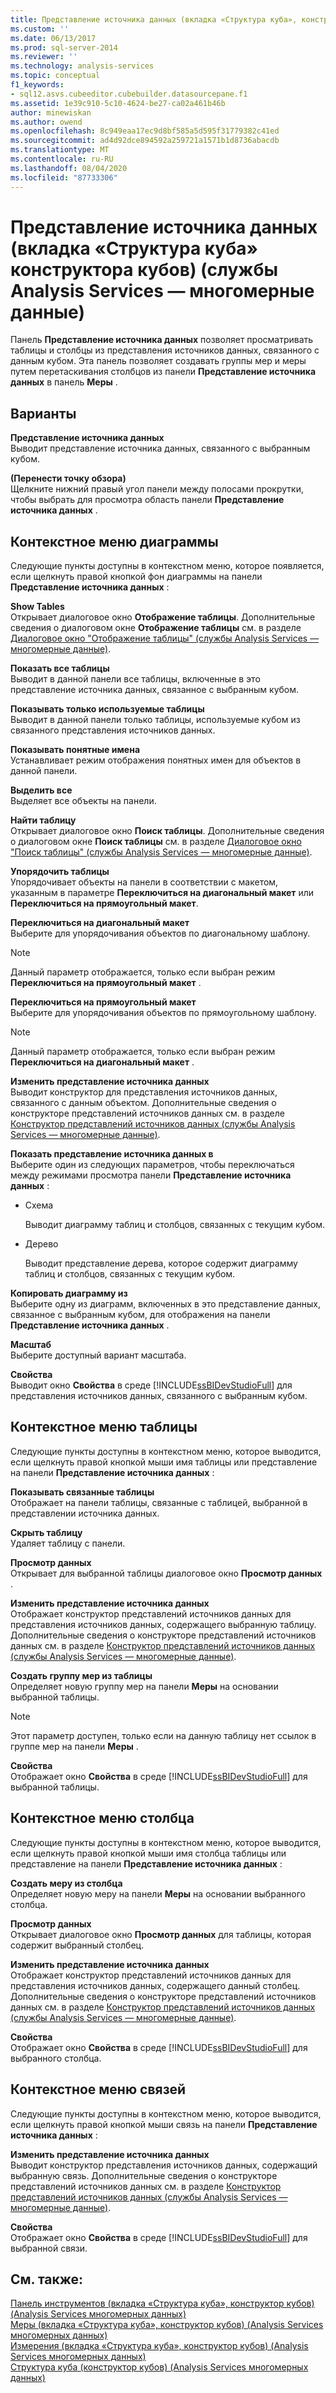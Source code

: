 ```yaml
---
title: Представление источника данных (вкладка «Структура куба», конструктор кубов) (Analysis Services-многомерные данные) | Документация Майкрософт
ms.custom: ''
ms.date: 06/13/2017
ms.prod: sql-server-2014
ms.reviewer: ''
ms.technology: analysis-services
ms.topic: conceptual
f1_keywords:
- sql12.asvs.cubeeditor.cubebuilder.datasourcepane.f1
ms.assetid: 1e39c910-5c10-4624-be27-ca02a461b46b
author: minewiskan
ms.author: owend
ms.openlocfilehash: 8c949eaa17ec9d8bf585a5d595f31779382c41ed
ms.sourcegitcommit: ad4d92dce894592a259721a1571b1d8736abacdb
ms.translationtype: MT
ms.contentlocale: ru-RU
ms.lasthandoff: 08/04/2020
ms.locfileid: "87733306"
---
```

# <a name="data-source-view-cube-structure-tab-cube-designer-analysis-services---multidimensional-data"></a>Представление источника данных (вкладка «Структура куба» конструктора кубов) (службы Analysis Services — многомерные данные)
  Панель **Представление источника данных** позволяет просматривать таблицы и столбцы из представления источников данных, связанного с данным кубом. Эта панель позволяет создавать группы мер и меры путем перетаскивания столбцов из панели **Представление источника данных** в панель **Меры** .  
  
## <a name="options"></a>Варианты  
 **Представление источника данных**  
 Выводит представление источника данных, связанного с выбранным кубом.  
  
 **(Перенести точку обзора)**  
 Щелкните нижний правый угол панели между полосами прокрутки, чтобы выбрать для просмотра область панели **Представление источника данных** .  
  
## <a name="diagram-context-menu"></a>Контекстное меню диаграммы  
 Следующие пункты доступны в контекстном меню, которое появляется, если щелкнуть правой кнопкой фон диаграммы на панели **Представление источника данных** :  
  
 **Show Tables**  
 Открывает диалоговое окно **Отображение таблицы**. Дополнительные сведения о диалоговом окне **Отображение таблицы** см. в разделе [Диалоговое окно "Отображение таблицы" (службы Analysis Services — многомерные данные)](show-table-dialog-box-analysis-services-multidimensional-data.md).  
  
 **Показать все таблицы**  
 Выводит в данной панели все таблицы, включенные в это представление источника данных, связанное с выбранным кубом.  
  
 **Показывать только используемые таблицы**  
 Выводит в данной панели только таблицы, используемые кубом из связанного представления источников данных.  
  
 **Показывать понятные имена**  
 Устанавливает режим отображения понятных имен для объектов в данной панели.  
  
 **Выделить все**  
 Выделяет все объекты на панели.  
  
 **Найти таблицу**  
 Открывает диалоговое окно **Поиск таблицы**. Дополнительные сведения о диалоговом окне **Поиск таблицы** см. в разделе [Диалоговое окно "Поиск таблицы" (службы Analysis Services — многомерные данные)](find-table-dialog-box-analysis-services-multidimensional-data.md).  
  
 **Упорядочить таблицы**  
 Упорядочивает объекты на панели в соответствии с макетом, указанным в параметре **Переключиться на диагональный макет** или **Переключиться на прямоугольный макет**.  
  
 **Переключиться на диагональный макет**  
 Выберите для упорядочивания объектов по диагональному шаблону.  
  
> [!NOTE]  
>  Данный параметр отображается, только если выбран режим **Переключиться на прямоугольный макет** .  
  
 **Переключиться на прямоугольный макет**  
 Выберите для упорядочивания объектов по прямоугольному шаблону.  
  
> [!NOTE]  
>  Данный параметр отображается, только если выбран режим **Переключиться на диагональный макет** .  
  
 **Изменить представление источника данных**  
 Выводит конструктор для представления источников данных, связанного с данным объектом. Дополнительные сведения о конструкторе представлений источников данных см. в разделе [Конструктор представлений источников данных (службы Analysis Services — многомерные данные)](data-source-view-designer-analysis-services-multidimensional-data.md).  
  
 **Показать представление источника данных в**  
 Выберите один из следующих параметров, чтобы переключаться между режимами просмотра панели **Представление источника данных** :  
  
-   Схема  
  
     Выводит диаграмму таблиц и столбцов, связанных с текущим кубом.  
  
-   Дерево  
  
     Выводит представление дерева, которое содержит диаграмму таблиц и столбцов, связанных с текущим кубом.  
  
 **Копировать диаграмму из**  
 Выберите одну из диаграмм, включенных в это представление данных, связанное с выбранным кубом, для отображения на панели **Представление источника данных** .  
  
 **Масштаб**  
 Выберите доступный вариант масштаба.  
  
 **Свойства**  
 Выводит окно **Свойства** в среде [!INCLUDE[ssBIDevStudioFull](../includes/ssbidevstudiofull-md.md)] для представления источников данных, связанного с выбранным кубом.  
  
## <a name="table-context-menu"></a>Контекстное меню таблицы  
 Следующие пункты доступны в контекстном меню, которое выводится, если щелкнуть правой кнопкой мыши имя таблицы или представление на панели **Представление источника данных** :  
  
 **Показывать связанные таблицы**  
 Отображает на панели таблицы, связанные с таблицей, выбранной в представлении источника данных.  
  
 **Скрыть таблицу**  
 Удаляет таблицу с панели.  
  
 **Просмотр данных**  
 Открывает для выбранной таблицы диалоговое окно **Просмотр данных** .  
  
 **Изменить представление источника данных**  
 Отображает конструктор представлений источников данных для представления источников данных, содержащего выбранную таблицу. Дополнительные сведения о конструкторе представлений источников данных см. в разделе [Конструктор представлений источников данных (службы Analysis Services — многомерные данные)](data-source-view-designer-analysis-services-multidimensional-data.md).  
  
 **Создать группу мер из таблицы**  
 Определяет новую группу мер на панели **Меры** на основании выбранной таблицы.  
  
> [!NOTE]  
>  Этот параметр доступен, только если на данную таблицу нет ссылок в группе мер на панели **Меры** .  
  
 **Свойства**  
 Отображает окно **Свойства** в среде [!INCLUDE[ssBIDevStudioFull](../includes/ssbidevstudiofull-md.md)] для выбранной таблицы.  
  
## <a name="column-context-menu"></a>Контекстное меню столбца  
 Следующие пункты доступны в контекстном меню, которое выводится, если щелкнуть правой кнопкой мыши имя столбца таблицы или представление на панели **Представление источника данных** :  
  
 **Создать меру из столбца**  
 Определяет новую меру на панели **Меры** на основании выбранного столбца.  
  
 **Просмотр данных**  
 Открывает диалоговое окно **Просмотр данных** для таблицы, которая содержит выбранный столбец.  
  
 **Изменить представление источника данных**  
 Отображает конструктор представлений источников данных для представления источников данных, содержащего данный столбец. Дополнительные сведения о конструкторе представлений источников данных см. в разделе [Конструктор представлений источников данных (службы Analysis Services — многомерные данные)](data-source-view-designer-analysis-services-multidimensional-data.md).  
  
 **Свойства**  
 Отображает окно **Свойства** в среде [!INCLUDE[ssBIDevStudioFull](../includes/ssbidevstudiofull-md.md)] для выбранного столбца.  
  
## <a name="relationship-context-menu"></a>Контекстное меню связей  
 Следующие пункты доступны в контекстном меню, которое выводится, если щелкнуть правой кнопкой мыши связь на панели **Представление источника данных** :  
  
 **Изменить представление источника данных**  
 Выводит конструктор представления источников данных, содержащий выбранную связь. Дополнительные сведения о конструкторе представлений источников данных см. в разделе [Конструктор представлений источников данных (службы Analysis Services — многомерные данные)](data-source-view-designer-analysis-services-multidimensional-data.md).  
  
 **Свойства**  
 Отображает окно **Свойства** в среде [!INCLUDE[ssBIDevStudioFull](../includes/ssbidevstudiofull-md.md)] для выбранной связи.  
  
## <a name="see-also"></a>См. также:  
 [Панель инструментов &#40;вкладка «Структура куба», конструктор кубов&#41; &#40;Analysis Services многомерных данных&#41;](toolbar-cube-structure-cube-designer-analysis-services-multidimensional-data.md)   
 [Меры &#40;вкладка «Структура куба», конструктор кубов&#41; &#40;Analysis Services многомерных данных&#41;](measures-cube-structure-cube-designer-analysis-services-multidimensional-data.md)   
 [Измерения &#40;вкладка «Структура куба», конструктор кубов&#41; &#40;Analysis Services многомерных данных&#41;](dimensions-cube-structure-cube-designer-analysis-services-multidimensional-data.md)   
 [Структура куба &#40;конструктор кубов&#41; &#40;Analysis Services многомерных данных&#41;](cube-structure-cube-designer-analysis-services-multidimensional-data.md)  
  
  
